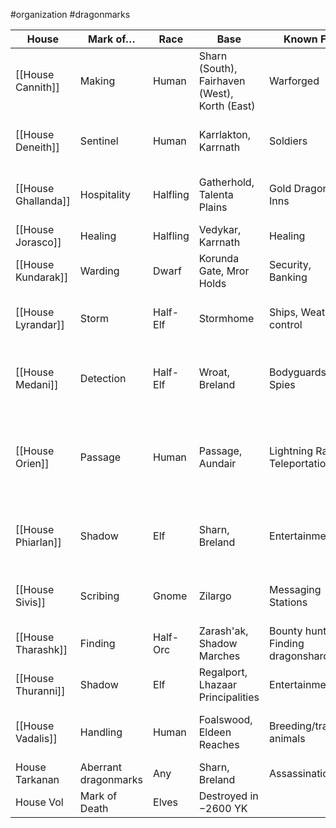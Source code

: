  #organization #dragonmarks 

| House               | Mark of…             | Race     | Base                                          | Known For                            | Guilds                                                             |
| ------------------- | -------------------- | -------- | --------------------------------------------- | ------------------------------------ | ------------------------------------------------------------------ |
| [[House Cannith]]   | Making               | Human    | Sharn (South), Fairhaven (West), Korth (East) | Warforged                            | Fabricator's Guild, Tinkers Guild                                  |
| [[House Deneith]]   | Sentinel             | Human    | Karrlakton, Karrnath                          | Soldiers                             | Blademarks Guild, Defenders Guild                                  |
| [[House Ghallanda]] | Hospitality          | Halfling | Gatherhold, Talenta Plains                    | Gold Dragon Inns                     | Hostelers Guild, Dragontail Guild                                  |
| [[House Jorasco]]   | Healing              | Halfling | Vedykar, Karrnath                             | Healing                              | Healers Guild                                                      |
| [[House Kundarak]]  | Warding              | Dwarf    | Korunda Gate, Mror Holds                      | Security, Banking                    | Banking Guild, Warding Guild                                       |
| [[House Lyrandar]]  | Storm                | Half-Elf | Stormhome                                     | Ships, Weather control               | Raincallers Guild, Windwrights Guild                               |
| [[House Medani]]    | Detection            | Half-Elf | Wroat, Breland                                | Bodyguards, Spies                    | Warning Guild, Thousand Yard Stare, Basilisk's Gaze                |
| [[House Orien]]     | Passage              | Human    | Passage, Aundair                              | Lightning Rail, Teleportation        | Couriers Guild, Transportation Guild, Trailblazers, Unicorn's Horn |
| [[House Phiarlan]]  | Shadow               | Elf      | Sharn, Breland                                | Entertainment                        | Entertainers and Artisans Guild, The Serpentine Table              |
| [[House Sivis]]     | Scribing             | Gnome    | Zilargo                                       | Messaging Stations                   | Notaries Guild, Speakers Guild                                     |
| [[House Tharashk]]  | Finding              | Half-Orc | Zarash'ak, Shadow Marches                     | Bounty hunting, Finding dragonshards | Finders Guild, Liondrake's Roar                                    |
| [[House Thuranni]]  | Shadow               | Elf      | Regalport, Lhazaar Principalities             | Entertainment                        | Shadow Network, True Shapers                                       |
| [[House Vadalis]]   | Handling             | Human    | Foalswood, Eldeen Reaches                     | Breeding/training animals            | Handler’s Guild, Balinor's Blessed                                 |
| House Tarkanan      | Aberrant dragonmarks | Any      | Sharn, Breland                                | Assassination                        |                                                                    |
| House Vol           | Mark of Death        | Elves    | Destroyed in −2600 YK                         |                                      |                                                                    |
